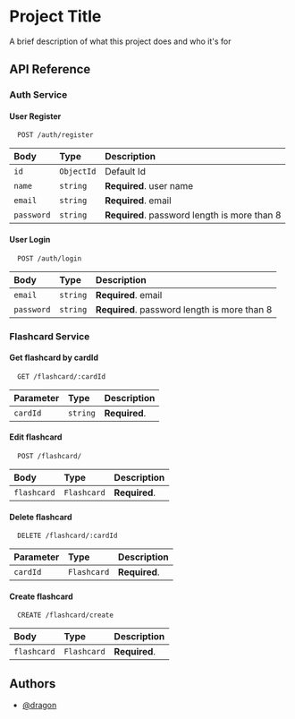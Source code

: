 
# Project Title

A brief description of what this project does and who it's for


## API Reference

### Auth Service
#### User Register
```http
  POST /auth/register
```

| Body | Type     | Description                |
| :-------- | :------- | :------------------------- |
| `id` | `ObjectId` | Default Id |
| `name` | `string` | **Required**. user name |
| `email` | `string` | **Required**. email |
| `password` | `string` | **Required**. password length is more than 8 |

#### User Login
```http
  POST /auth/login
```

| Body | Type     | Description                |
| :-------- | :------- | :------------------------- |
| `email` | `string` | **Required**. email |
| `password` | `string` | **Required**. password length is more than 8 |

### Flashcard Service
#### Get flashcard by cardId

```http
  GET /flashcard/:cardId
```

| Parameter | Type     | Description                |
| :-------- | :------- | :------------------------- |
| `cardId` | `string` | **Required**.  |

#### Edit flashcard

```http
  POST /flashcard/
```

| Body | Type     | Description                |
| :-------- | :------- | :------------------------- |
| `flashcard` | `Flashcard` | **Required**.  |

#### Delete flashcard

```http
  DELETE /flashcard/:cardId
```

| Parameter | Type     | Description                |
| :-------- | :------- | :------------------------- |
| `cardId` | `Flashcard` | **Required**.  |

#### Create flashcard

```http
  CREATE /flashcard/create
```

| Body | Type     | Description                |
| :-------- | :------- | :------------------------- |
| `flashcard` | `Flashcard` | **Required**.  |






## Authors

- [@dragon](https://github.com/bigdDagon)

